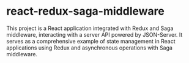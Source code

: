 # react-redux-saga-middleware
This project is a React application integrated with Redux and Saga middleware, interacting with a server API powered by JSON-Server. It serves as a comprehensive example of state management in React applications using Redux and asynchronous operations with Saga middleware.
